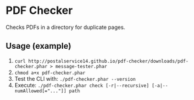 # PDF Checker
Checks PDFs in a directory for duplicate pages.

## Usage (example)
1. `curl http://postalservice14.github.io/pdf-checker/downloads/pdf-checker.phar > message-tester.phar`
2. `chmod a+x pdf-checker.phar`
3. Test the CLI with: `./pdf-checker.phar --version`
4. Execute: `./pdf-checker.phar check [-r|--recursive] [-a|--numAllowed[="..."]] path`
